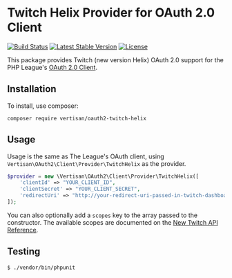 # Twitch Helix Provider for OAuth 2.0 Client

[![Build Status](https://travis-ci.com/vertisan/oauth2-twitch-helix.svg?branch=master)](https://travis-ci.com/vertisan/oauth2-twitch-helix) 
[![Latest Stable Version](https://poser.pugx.org/vertisan/oauth2-twitch-helix/v/stable)](https://packagist.org/packages/vertisan/oauth2-twitch-helix) 
[![License](https://poser.pugx.org/vertisan/oauth2-twitch-helix/license)](https://packagist.org/packages/vertisan/oauth2-twitch-helix) 

This package provides Twitch (new version Helix) OAuth 2.0 support for the PHP League's [OAuth 2.0 Client](https://github.com/thephpleague/oauth2-client).

## Installation

To install, use composer:

```
composer require vertisan/oauth2-twitch-helix
```

## Usage

Usage is the same as The League's OAuth client, using `Vertisan\OAuth2\Client\Provider\TwitchHelix` as the provider.

```php
$provider = new \Vertisan\OAuth2\Client\Provider\TwitchHelix([
    'clientId' => "YOUR_CLIENT_ID",
    'clientSecret' => "YOUR_CLIENT_SECRET",
    'redirectUri' => "http://your-redirect-uri-passed-in-twitch-dashboard"
]);
```
You can also optionally add a `scopes` key to the array passed to the constructor. The available scopes are documented
on the [New Twitch API Reference](https://dev.twitch.tv/docs/api/reference/).

Testing
---------
```bash
$ ./vendor/bin/phpunit
```